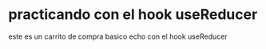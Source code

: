 # practicando con el hook useReducer

este es un carrito de compra basico echo con el hook useReducer

